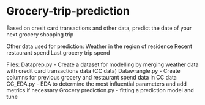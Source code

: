 # Grocery-trip-prediction
Based on cresit card transactions and other data, predict the date of your next grocery shopping trip


Other data used for prediction:
Weather in the region of residence
Recent restaurant spend
Last grocery trip spend


Files: 
Dataprep.py - Create a dataset for modelling by merging weather data with credit card transactions data (CC data)
Datawrangle.py - Create columns for previous grocery and restaurant spend data in CC data
CC_EDA.py - EDA to determine the most influential parameters and add metrics if necessary
Grocery prediction.py - fitting a prediction model and tune
